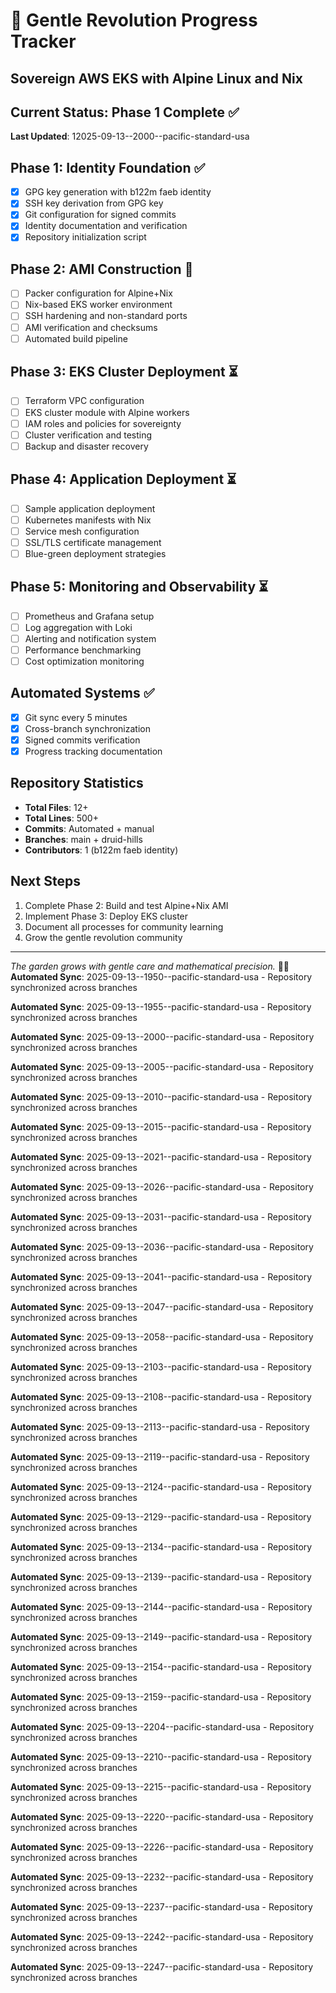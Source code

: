 # 🌸 Gentle Revolution Progress Tracker
## Sovereign AWS EKS with Alpine Linux and Nix

## Current Status: Phase 1 Complete ✅
**Last Updated**: 12025-09-13--2000--pacific-standard-usa

## Phase 1: Identity Foundation ✅
- [x] GPG key generation with b122m faeb identity
- [x] SSH key derivation from GPG key
- [x] Git configuration for signed commits
- [x] Identity documentation and verification
- [x] Repository initialization script

## Phase 2: AMI Construction 🚧
- [ ] Packer configuration for Alpine+Nix
- [ ] Nix-based EKS worker environment
- [ ] SSH hardening and non-standard ports
- [ ] AMI verification and checksums
- [ ] Automated build pipeline

## Phase 3: EKS Cluster Deployment ⏳
- [ ] Terraform VPC configuration
- [ ] EKS cluster module with Alpine workers
- [ ] IAM roles and policies for sovereignty
- [ ] Cluster verification and testing
- [ ] Backup and disaster recovery

## Phase 4: Application Deployment ⏳
- [ ] Sample application deployment
- [ ] Kubernetes manifests with Nix
- [ ] Service mesh configuration
- [ ] SSL/TLS certificate management
- [ ] Blue-green deployment strategies

## Phase 5: Monitoring and Observability ⏳
- [ ] Prometheus and Grafana setup
- [ ] Log aggregation with Loki
- [ ] Alerting and notification system
- [ ] Performance benchmarking
- [ ] Cost optimization monitoring

## Automated Systems ✅
- [x] Git sync every 5 minutes
- [x] Cross-branch synchronization
- [x] Signed commits verification
- [x] Progress tracking documentation

## Repository Statistics
- **Total Files**: 12+
- **Total Lines**: 500+
- **Commits**: Automated + manual
- **Branches**: main + druid-hills
- **Contributors**: 1 (b122m faeb identity)

## Next Steps
1. Complete Phase 2: Build and test Alpine+Nix AMI
2. Implement Phase 3: Deploy EKS cluster
3. Document all processes for community learning
4. Grow the gentle revolution community

---
*The garden grows with gentle care and mathematical precision.* 🌱💙
**Automated Sync**: 2025-09-13--1950--pacific-standard-usa - Repository synchronized across branches

**Automated Sync**: 2025-09-13--1955--pacific-standard-usa - Repository synchronized across branches

**Automated Sync**: 2025-09-13--2000--pacific-standard-usa - Repository synchronized across branches

**Automated Sync**: 2025-09-13--2005--pacific-standard-usa - Repository synchronized across branches

**Automated Sync**: 2025-09-13--2010--pacific-standard-usa - Repository synchronized across branches

**Automated Sync**: 2025-09-13--2015--pacific-standard-usa - Repository synchronized across branches

**Automated Sync**: 2025-09-13--2021--pacific-standard-usa - Repository synchronized across branches

**Automated Sync**: 2025-09-13--2026--pacific-standard-usa - Repository synchronized across branches

**Automated Sync**: 2025-09-13--2031--pacific-standard-usa - Repository synchronized across branches

**Automated Sync**: 2025-09-13--2036--pacific-standard-usa - Repository synchronized across branches

**Automated Sync**: 2025-09-13--2041--pacific-standard-usa - Repository synchronized across branches

**Automated Sync**: 2025-09-13--2047--pacific-standard-usa - Repository synchronized across branches

**Automated Sync**: 2025-09-13--2058--pacific-standard-usa - Repository synchronized across branches

**Automated Sync**: 2025-09-13--2103--pacific-standard-usa - Repository synchronized across branches

**Automated Sync**: 2025-09-13--2108--pacific-standard-usa - Repository synchronized across branches

**Automated Sync**: 2025-09-13--2113--pacific-standard-usa - Repository synchronized across branches

**Automated Sync**: 2025-09-13--2119--pacific-standard-usa - Repository synchronized across branches

**Automated Sync**: 2025-09-13--2124--pacific-standard-usa - Repository synchronized across branches

**Automated Sync**: 2025-09-13--2129--pacific-standard-usa - Repository synchronized across branches

**Automated Sync**: 2025-09-13--2134--pacific-standard-usa - Repository synchronized across branches

**Automated Sync**: 2025-09-13--2139--pacific-standard-usa - Repository synchronized across branches

**Automated Sync**: 2025-09-13--2144--pacific-standard-usa - Repository synchronized across branches

**Automated Sync**: 2025-09-13--2149--pacific-standard-usa - Repository synchronized across branches

**Automated Sync**: 2025-09-13--2154--pacific-standard-usa - Repository synchronized across branches

**Automated Sync**: 2025-09-13--2159--pacific-standard-usa - Repository synchronized across branches

**Automated Sync**: 2025-09-13--2204--pacific-standard-usa - Repository synchronized across branches

**Automated Sync**: 2025-09-13--2210--pacific-standard-usa - Repository synchronized across branches

**Automated Sync**: 2025-09-13--2215--pacific-standard-usa - Repository synchronized across branches

**Automated Sync**: 2025-09-13--2220--pacific-standard-usa - Repository synchronized across branches

**Automated Sync**: 2025-09-13--2226--pacific-standard-usa - Repository synchronized across branches

**Automated Sync**: 2025-09-13--2232--pacific-standard-usa - Repository synchronized across branches

**Automated Sync**: 2025-09-13--2237--pacific-standard-usa - Repository synchronized across branches

**Automated Sync**: 2025-09-13--2242--pacific-standard-usa - Repository synchronized across branches

**Automated Sync**: 2025-09-13--2247--pacific-standard-usa - Repository synchronized across branches
